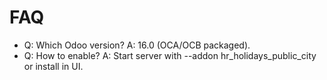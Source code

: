 # FAQ

- Q: Which Odoo version? A: 16.0 (OCA/OCB packaged).
- Q: How to enable? A: Start server with --addon hr_holidays_public_city or install in UI.
